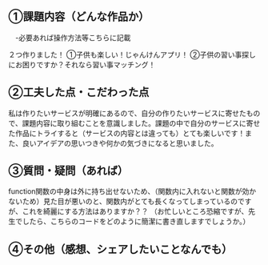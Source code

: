 ## ①課題内容（どんな作品か）
　-必要あれば操作方法等こちらに記載

２つ作りました！
①子供も楽しい！じゃんけんアプリ！
②子供の習い事探しにお困りですか？それなら習い事マッチング！

## ②工夫した点・こだわった点

私は作りたいサービスが明確にあるので、自分の作りたいサービスに寄せたもので、課題内容に取り組むことを意識しました。課題の中で自分のサービスに寄せた作品にトライすると（サービスの内容とは違っても）とても楽しいです！また、良いアイデアの思いつきや何かの気づきになると思いました。

## ③質問・疑問（あれば）

function関数の中身は外に持ち出せないため、（関数内に入れないと関数が効かないため）見た目が悪いのと、関数内がとても長くなってしまっているのですが、これを綺麗にする方法はありますか？？
（お忙しいところ恐縮ですが、先生でしたら、こちらのコードをどのように簡潔に書き直しますでしょうか。）

## ④その他（感想、シェアしたいことなんでも）


